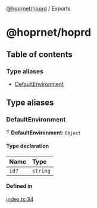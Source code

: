 [@hoprnet/hoprd](README.md) / Exports

# @hoprnet/hoprd

## Table of contents

### Type aliases

- [DefaultEnvironment](modules.md#defaultenvironment)

## Type aliases

### DefaultEnvironment

Ƭ **DefaultEnvironment**: `Object`

#### Type declaration

| Name | Type |
| :------ | :------ |
| `id?` | `string` |

#### Defined in

[index.ts:34](https://github.com/hoprnet/hoprnet/blob/master/packages/hoprd/src/index.ts#L34)
